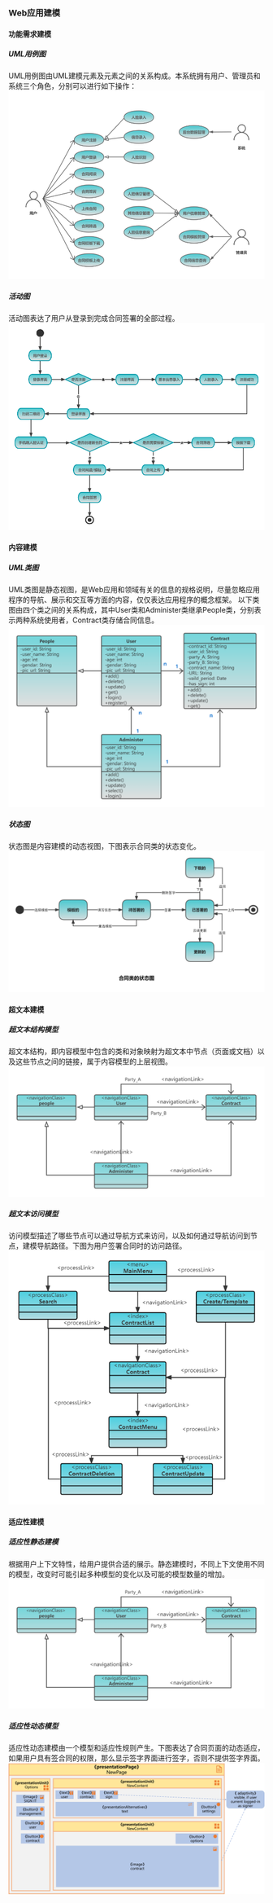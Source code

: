 ### Web应用建模

#### 功能需求建模

##### UML用例图
UML用例图由UML建模元素及元素之间的关系构成。本系统拥有用户、管理员和系统三个角色，分别可以进行如下操作：
![用例图](img/用例图.png)

##### 活动图
活动图表达了用户从登录到完成合同签署的全部过程。
![活动图](img/活动图.png)

#### 内容建模

##### UML类图
UML类图是静态视图，是Web应用和领域有关的信息的规格说明，尽量忽略应用程序的导航、展示和交互等方面的内容，仅仅表达应用程序的概念框架。
以下类图由四个类之间的关系构成，其中User类和Administer类继承People类，分别表示两种系统使用者，Contract类存储合同信息。
![类图](https://github.com/Zanejins/web-project/blob/main/application-modeling/img/class-diagram.png)

##### 状态图
状态图是内容建模的动态视图，下图表示合同类的状态变化。
![状态图](https://github.com/Zanejins/web-project/blob/main/web_modeling/state_diagram.png)

#### 超文本建模

##### 超文本结构模型
超文本结构，即内容模型中包含的类和对象映射为超文本中节点（页面或文档）以及这些节点之间的链接，属于内容模型的上层视图。
![超文本结构模型](https://github.com/Zanejins/web-project/blob/main/application-modeling/img/hypertext-structure-model.png)

##### 超文本访问模型
访问模型描述了哪些节点可以通过导航方式来访问，以及如何通过导航访问到节点，建模导航路径。下图为用户签署合同时的访问路径。
![超文本访问模型](https://github.com/Zanejins/web-project/blob/main/application-modeling/img/hypertext-access-model.png)

#### 适应性建模

##### 适应性静态建模
根据用户上下文特性，给用户提供合适的展示。静态建模时，不同上下文使用不同的模型，改变时可能引起多种模型的变化以及可能的模型数量的增加。
![适应性静态模型](https://github.com/Zanejins/web-project/blob/main/application-modeling/img/adaptive-static-model.png)

##### 适应性动态模型
适应性动态建模由一个模型和适应性规则产生。下图表达了合同页面的动态适应，如果用户具有签合同的权限，那么显示签字界面进行签字，否则不提供签字界面。
![适应性动态模型](https://github.com/Zanejins/web-project/blob/main/web_modeling/dynamic_adaptive_modeling.png)
